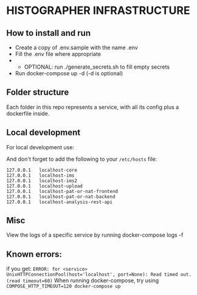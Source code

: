 # HISTOGRAPHER INFRASTRUCTURE #

## How to install and run

- Create a copy of .env.sample with the name .env
- Fill the .env file where appropriate
- - OPTIONAL: run ./generate_secrets.sh to fill empty secrets
- Run docker-compose up -d (-d is optional)


## Folder structure
Each folder in this repo represents a service, with all its config plus a dockerfile inside.

## Local development
For local development use:


And don't forget to add the following to your `/etc/hosts` file:
```
127.0.0.1   localhost-core
127.0.0.1   localhost-ims
127.0.0.1   localhost-ims2
127.0.0.1   localhost-upload
127.0.0.1   localhost-pat-or-nat-frontend
127.0.0.1   localhost-pat-or-nat-backend
127.0.0.1   localhost-analysis-rest-api
```

## Misc

View the logs of a specific service by running docker-compose logs -f <service>

## Known errors:

if you get:
`ERROR: for <service>  UnixHTTPConnectionPool(host='localhost', port=None): Read timed out. (read timeout=60)`
When running docker-compose, try using `COMPOSE_HTTP_TIMEOUT=120 docker-compose up`

